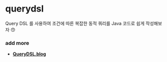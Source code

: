 # querydsl
Query DSL 를 사용하여 조건에 따른 복잡한 동적 쿼리를 Java 코드로 쉽게 작성해보자 😙
### add more
- <b><a href="https://everlasting-cello-2b6.notion.site/Query-DSL-9b1835fb4975453ea4cb74b96c734b20">QueryDSL.blog</a></br>
